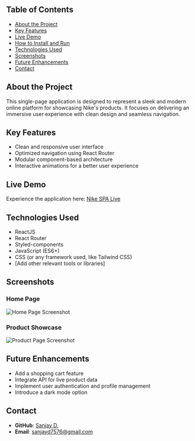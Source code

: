## Table of Contents
- [About the Project](#about-the-project)
- [Key Features](#key-features)
- [Live Demo](#live-demo)
- [How to Install and Run](#how-to-install-and-run)
- [Technologies Used](#technologies-used)
- [Screenshots](#screenshots)
- [Future Enhancements](#future-enhancements)
- [Contact](#contact)

## About the Project
This single-page application is designed to represent a sleek and modern online platform for showcasing Nike's products. It focuses on delivering an immersive user experience with clean design and seamless navigation.

## Key Features
- Clean and responsive user interface
- Optimized navigation using React Router
- Modular component-based architecture
- Interactive animations for a better user experience

## Live Demo
Experience the application here: [Nike SPA Live](https://nike-one-coral.vercel.app/)

## Technologies Used
- ReactJS
- React Router
- Styled-components
- JavaScript (ES6+)
- CSS (or any framework used, like Tailwind CSS)
- [Add other relevant tools or libraries]

## Screenshots
### Home Page
![Home Page Screenshot](path-to-screenshot.png)

### Product Showcase
![Product Page Screenshot](path-to-screenshot.png)

## Future Enhancements
- Add a shopping cart feature
- Integrate API for live product data
- Implement user authentication and profile management
- Introduce a dark mode option

## Contact
- **GitHub**: [Sanjay D.](https://github.com/sanjayshre)
- **Email**: sanjayd7576@gmail.com

